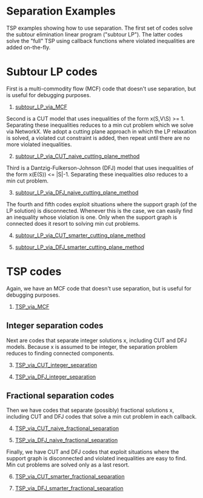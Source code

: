 # Separation Examples

TSP examples showing how to use separation. The first set of codes solve the subtour elimination linear program ("subtour LP"). The latter codes solve the "full" TSP using callback functions where violated inequalities are added on-the-fly.

# Subtour LP codes

First is a multi-commodity flow (MCF) code that doesn't use separation, but is useful for debugging purposes. 

1. [subtour_LP_via_MCF](https://github.com/AustinLBuchanan/separation_examples/blob/main/subtour_LP_via_MCF.ipynb) 

Second is a CUT model that uses inequalities of the form x(S,V\S) >= 1. Separating these inequalities reduces to a min cut problem which we solve via NetworkX. We adopt a cutting plane approach in which the LP relaxation is solved, a violated cut constraint is added, then repeat until there are no more violated inequalities.

2. [subtour_LP_via_CUT_naive_cutting_plane_method](https://github.com/AustinLBuchanan/separation_examples/blob/main/subtour_LP_via_CUT_naive_cutting_plane_method.ipynb)

Third is a Dantzig-Fulkerson-Johnson (DFJ) model that uses inequalities of the form x(E(S)) <= |S|-1. Separating these inequalities _also_ reduces to a min cut problem. 

3. [subtour_LP_via_DFJ_naive_cutting_plane_method](https://github.com/AustinLBuchanan/separation_examples/blob/main/subtour_LP_via_DFJ_naive_cutting_plane_method.ipynb)

The fourth and fifth codes exploit situations where the support graph (of the LP solution) is disconnected. Whenever this is the case, we can easily find an inequality whose violation is one. Only when the support graph is connected does it resort to solving min cut problems.

4. [subtour_LP_via_CUT_smarter_cutting_plane_method](https://github.com/AustinLBuchanan/separation_examples/blob/main/subtour_LP_via_CUT_smarter_cutting_plane_method.ipynb)

5. [subtour_LP_via_DFJ_smarter_cutting_plane_method](https://github.com/AustinLBuchanan/separation_examples/blob/main/subtour_LP_via_DFJ_smarter_cutting_plane_method.ipynb)

# TSP codes

Again, we have an MCF code that doesn't use separation, but is useful for debugging purposes. 

1. [TSP_via_MCF](https://github.com/AustinLBuchanan/separation_examples/blob/main/TSP_via_MCF.ipynb) 

## Integer separation codes

Next are codes that separate integer solutions x, including CUT and DFJ models. Because x is assumed to be integer, the separation problem reduces to finding connected components.

3. [TSP_via_CUT_integer_separation](https://github.com/AustinLBuchanan/separation_examples/blob/main/TSP_via_CUT_integer_separation.ipynb)

4. [TSP_via_DFJ_integer_separation](https://github.com/AustinLBuchanan/separation_examples/blob/main/TSP_via_DFJ_integer_separation.ipynb)

## Fractional separation codes

Then we have codes that separate (possibly) fractional solutions x, including CUT and DFJ codes that solve a min cut problem in each callback.

4. [TSP_via_CUT_naive_fractional_separation](https://github.com/AustinLBuchanan/separation_examples/blob/main/TSP_via_CUT_naive_fractional_separation.ipynb)

5. [TSP_via_DFJ_naive_fractional_separation](https://github.com/AustinLBuchanan/separation_examples/blob/main/TSP_via_DFJ_naive_fractional_separation.ipynb)

Finally, we have CUT and DFJ codes that exploit situations where the support graph is disconnected and violated inequalities are easy to find. Min cut problems are solved only as a last resort.

6. [TSP_via_CUT_smarter_fractional_separation](https://github.com/AustinLBuchanan/separation_examples/blob/main/TSP_via_CUT_smarter_fractional_separation.ipynb)

7. [TSP_via_DFJ_smarter_fractional_separation](https://github.com/AustinLBuchanan/separation_examples/blob/main/TSP_via_DFJ_smarter_fractional_separation.ipynb)
